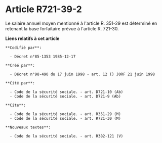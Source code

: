 # Article R721-39-2

Le salaire annuel moyen mentionné à l'article R. 351-29 est déterminé en retenant la base forfaitaire prévue à l'article R.
721-30.

**Liens relatifs à cet article**

	**Codifié par**:

	  - Décret n°85-1353 1985-12-17

	**Créé par**:

	  - Décret n°98-490 du 17 juin 1998 - art. 12 () JORF 21 juin 1998

	**Cité par**:

	  - Code de la sécurité sociale. - art. D721-10 (Ab)
	  - Code de la sécurité sociale. - art. D721-9 (Ab)

	**Cite**:

	  - Code de la sécurité sociale. - art. R351-29 (M)
	  - Code de la sécurité sociale. - art. R721-30 (M)

	**Nouveaux textes**:

	  - Code de la sécurité sociale. - art. R382-121 (V)
